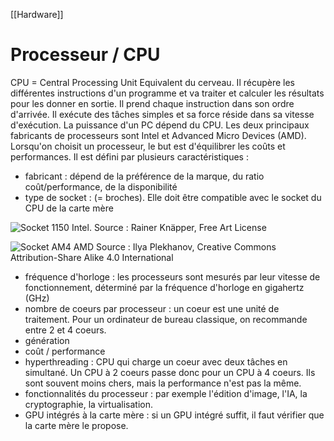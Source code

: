 [[Hardware]]
# Processeur / CPU
CPU = Central Processing Unit
Equivalent du cerveau. Il récupère les différentes instructions d'un programme et va traiter et calculer les résultats pour les donner en sortie. Il prend chaque instruction dans son ordre d'arrivée.
Il exécute des tâches simples et sa force réside dans sa vitesse d'exécution. La puissance d'un PC dépend du CPU. 
Les deux principaux fabricants de processeurs sont Intel et Advanced Micro Devices (AMD).
Lorsqu'on choisit un processeur, le but est d'équilibrer les coûts et performances. Il est défini par plusieurs caractéristiques : 
- fabricant : dépend de la préférence de la marque, du ratio coût/performance, de la disponibilité
- type de socket : (= broches). Elle doit être compatible avec le socket du CPU de la carte mère

![Socket 1150 Intel. Source : Rainer Knäpper, Free Art License](https://user.oc-static.com/upload/2021/09/21/16322241629743_AM4%202.jpeg)

![Socket AM4 AMD Source : Ilya Plekhanov, Creative Commons Attribution-Share Alike 4.0 International](https://user.oc-static.com/upload/2021/09/21/16322241242561_AM4.jpeg)

- fréquence d'horloge : les processeurs sont mesurés par leur vitesse de fonctionnement, déterminé par la fréquence d'horloge en gigahertz (GHz)
- nombre de coeurs par processeur : un coeur est une unité de traitement. Pour un ordinateur de bureau classique, on recommande entre 2 et 4 coeurs. 
- génération
- coût / performance
- hyperthreading : CPU qui charge un coeur avec deux tâches en simultané. Un CPU à 2 coeurs passe donc pour un CPU à 4 coeurs. Ils sont souvent moins chers, mais la performance n'est pas la même.
- fonctionnalités du processeur : par exemple l'édition d'image, l'IA, la cryptographie, la virtualisation.
- GPU intégrés à la carte mère : si un GPU intégré suffit, il faut vérifier que la carte mère le propose. 